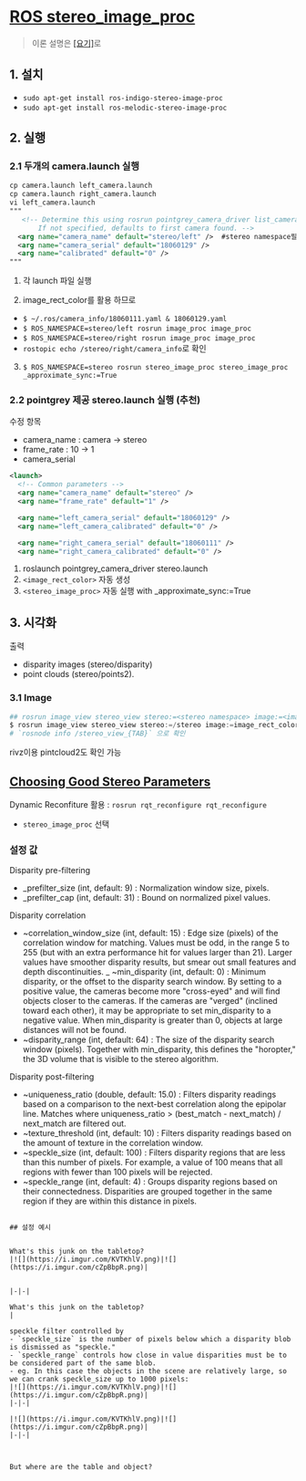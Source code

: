 # [ROS stereo_image_proc](http://wiki.ros.org/stereo_image_proc)

> 이론 설명은 [[요기]](https://eehoeskrap.tistory.com/103)로 

## 1. 설치 
- `sudo apt-get install ros-indigo-stereo-image-proc`
- `sudo apt-get install ros-melodic-stereo-image-proc`


## 2. 실행 

### 2.1 두개의 camera.launch 실행 

```xml
cp camera.launch left_camera.launch
cp camera.launch right_camera.launch
vi left_camera.launch 
"""
   <!-- Determine this using rosrun pointgrey_camera_driver list_cameras.
       If not specified, defaults to first camera found. -->
  <arg name="camera_name" default="stereo/left" />  #stereo namespace필수 
  <arg name="camera_serial" default="18060129" />
  <arg name="calibrated" default="0" />
"""
```

1. 각 launch 파일 실행 

2. image_rect_color를 활용 하므로 
  - `$ ~/.ros/camera_info/18060111.yaml & 18060129.yaml`
  - `$ ROS_NAMESPACE=stereo/left rosrun image_proc image_proc` 
  - `$ ROS_NAMESPACE=stereo/right rosrun image_proc image_proc`
  - `rostopic echo /stereo/right/camera_info`로 확인 
3. `$ ROS_NAMESPACE=stereo rosrun stereo_image_proc stereo_image_proc _approximate_sync:=True`





### 2.2 pointgrey 제공 stereo.launch 실행 (추천)

수정 항목 
- camera_name : camera -> stereo 
- frame_rate : 10 -> 1
- camera_serial


```xml
<launch>
  <!-- Common parameters -->
  <arg name="camera_name" default="stereo" />
  <arg name="frame_rate" default="1" />

  <arg name="left_camera_serial" default="18060129" />
  <arg name="left_camera_calibrated" default="0" />

  <arg name="right_camera_serial" default="18060111" />
  <arg name="right_camera_calibrated" default="0" />
```

1. roslaunch pointgrey_camera_driver stereo.launch
2. `<image_rect_color>` 자동 생성 
3. `<stereo_image_proc>` 자동 실행 with _approximate_sync:=True 



## 3. 시각화 

출력 
- disparity images (stereo/disparity) 
- point clouds (stereo/points2).

### 3.1 Image


```python 
## rosrun image_view stereo_view stereo:=<stereo namespace> image:=<image topic identifier>
$ rosrun image_view stereo_view stereo:=/stereo image:=image_rect_color _queue_size:=20
# `rosnode info /stereo_view_{TAB}` 으로 확인 
```

rivz이용 pintcloud2도 확인 가능 


## [Choosing Good Stereo Parameters](http://wiki.ros.org/stereo_image_proc/Tutorials/ChoosingGoodStereoParameters)

Dynamic Reconfiture 활용 : `rosrun rqt_reconfigure rqt_reconfigure`
- `stereo_image_proc` 선택


### 설정 값 

Disparity pre-filtering
- _prefilter_size (int, default: 9) : Normalization window size, pixels.
- _prefilter_cap (int, default: 31) : Bound on normalized pixel values.

Disparity correlation
- ~correlation_window_size (int, default: 15) : Edge size (pixels) of the correlation window for matching. Values must be odd, in the range 5 to 255 (but with an extra performance hit for values larger than 21). Larger values have smoother disparity results, but smear out small features and depth discontinuities.
_ ~min_disparity (int, default: 0) : Minimum disparity, or the offset to the disparity search window. By setting to a positive value, the cameras become more "cross-eyed" and will find objects closer to the cameras. If the cameras are "verged" (inclined toward each other), it may be appropriate to set min_disparity to a negative value. When min_disparity is greater than 0, objects at large distances will not be found.
- ~disparity_range (int, default: 64) : The size of the disparity search window (pixels). Together with min_disparity, this defines the "horopter," the 3D volume that is visible to the stereo algorithm.

Disparity post-filtering
- ~uniqueness_ratio (double, default: 15.0) : Filters disparity readings based on a comparison to the next-best correlation along the epipolar line. Matches where uniqueness_ratio > (best_match - next_match) / next_match are filtered out.
- ~texture_threshold (int, default: 10) : Filters disparity readings based on the amount of texture in the correlation window.
- ~speckle_size (int, default: 100) : Filters disparity regions that are less than this number of pixels. For example, a value of 100 means that all regions with fewer than 100 pixels will be rejected.
- ~speckle_range (int, default: 4) : Groups disparity regions based on their connectedness. Disparities are grouped together in the same region if they are within this distance in pixels.
```

## 설정 예시 


What's this junk on the tabletop?
|![](https://i.imgur.com/KVTKhlV.png)|![](https://i.imgur.com/cZpBbpR.png)|


|-|-|

What's this junk on the tabletop?
|

speckle filter controlled by 
- `speckle_size` is the number of pixels below which a disparity blob is dismissed as "speckle." 
- `speckle_range` controls how close in value disparities must be to be considered part of the same blob. 
- eg. In this case the objects in the scene are relatively large, so we can crank speckle_size up to 1000 pixels:
|![](https://i.imgur.com/KVTKhlV.png)|![](https://i.imgur.com/cZpBbpR.png)|
|-|-|

|![](https://i.imgur.com/KVTKhlV.png)|![](https://i.imgur.com/cZpBbpR.png)|
|-|-|



But where are the table and object?

